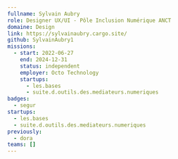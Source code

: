 ```yaml
---
fullname: Sylvain Aubry
role: Designer UX/UI - Pôle Inclusion Numérique ANCT
domaine: Design
link: https://sylvainaubry.cargo.site/
github: SylvainAubry1
missions:
  - start: 2022-06-27
    end: 2024-12-31
    status: independent
    employer: Octo Technology
    startups:
      - les.bases
      - suite.d.outils.des.mediateurs.numeriques
badges:
  - segur
startups:
  - les.bases
  - suite.d.outils.des.mediateurs.numeriques
previously:
  - dora
teams: []
---
```

